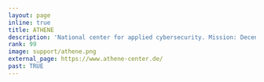```yaml
---
layout: page
inline: true
title: ATHENE
description: 'National center for applied cybersecurity. Mission: Decentralized Cybersecurity. Application-oriented cybersecurity for business, society and government.'
rank: 99
image: support/athene.png
external_page: https://www.athene-center.de/
past: TRUE
---
```

